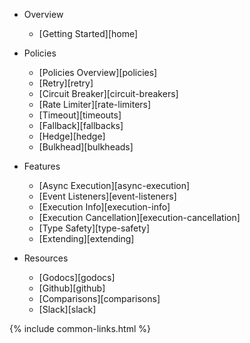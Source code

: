 - Overview
  - [Getting Started][home]

- Policies
  - [Policies Overview][policies]
  - [Retry][retry]
  - [Circuit Breaker][circuit-breakers]
  - [Rate Limiter][rate-limiters]
  - [Timeout][timeouts]
  - [Fallback][fallbacks]
  - [Hedge][hedge]
  - [Bulkhead][bulkheads]

- Features
  - [Async Execution][async-execution]
  - [Event Listeners][event-listeners]
  - [Execution Info][execution-info]
  - [Execution Cancellation][execution-cancellation]
  - [Type Safety][type-safety]
  - [Extending][extending]

- Resources
  - [Godocs][godocs]
  - [Github][github]
  - [Comparisons][comparisons]
  - [Slack][slack]

{% include common-links.html %}
